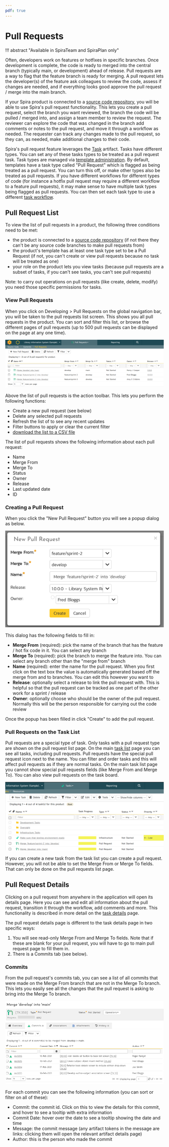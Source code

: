 ```yaml
---
pdf: true
---
```


# Pull Requests
!!! abstract "Available in SpiraTeam and SpiraPlan only"

Often, developers work on features or hotfixes in specific branches. Once development is complete, the code is ready to merged into the central branch (typically main, or development) ahead of release. Pull requests are a way to flag that the feature branch is ready for merging. A pull request lets the developer(s) of the feature ask colleagues to review the code, assess if changes are needed, and if everything looks good  approve the pull request / merge into the main branch.

If your Spira product is connected to a [source code repository](Source-Code.md), you will be able to use Spira's pull request functionality. This lets you create a pull request, select the branch you want reviewed, the branch the code will be pulled / merged into, and assign a team member to review the request. The reviewer can explore the code that was changed in the branch add comments or notes to the pull request, and move it through a workflow as needed. The requester can track any changes made to the pull request, so they can, as needed, make additional changes to their code.

Spira's pull request feature leverages the [Task](Task-Tracking.md) artifact. Tasks have different types. You can set any of these tasks types to be treated as a pull request task. Task types are managed via [template administration](../Spira-Administration-Guide/Template-Tasks.md/#types). By default, templates have a task type called "Pull Request" which is flagged as being treated as a pull request. You can turn this off, or make other types also be treated as pull requests. If you have different workflows for different types of code (for instance a hotfix pull request may require a different workflow to a feature pull requests), it may make sense to have multiple task types being flagged as pull requests. You can then set each task type to use a different [task workflow](../Spira-Administration-Guide/Template-Tasks.md/#task-workflows).

## Pull Request List
To view the list of pull requests in a product, the following three conditions need to be met:

- the product is connected to a [source code repository](Source-Code.md) (if not there they can't be any source code branches to make pull requests from)
- the product's template has at least one task type set to be a Pull Request (if not, you can't create or view pull requests because no task will be treated as one)
- your role on the product lets you view tasks (because pull requests are a subset of tasks, if you can't see tasks, you can't see pull requests)

Note: to carry out operations on pull requests (like create, delete, modify) you need those specific permissions for tasks.

### View Pull Requests
When you click on Developing \> Pull Requests on the global navigation bar, you will be taken to the pull requests list screen. This shows you all pull requests in the product. You can sort and filter this list, or browse the different pages of pull requests (up to 500 pull requests can be displayed on the page at any one time).

![List of pull requests](img/Pull_Requests_List.png)

Above the list of pull requests is the action toolbar. This lets you perform the following functions:

- Create a new pull request (see below)
- Delete any selected pull requests
- Refresh the list of to see any recent updates
- Filter buttons to apply or clear the current filter
- [download the list to a CSV file](Application-Wide.md/#download-as-csv)

The list of pull requests shows the following information about each pull request:

- Name
- Merge From
- Merge To
- Status
- Owner
- Release
- Last updated date
- ID

### Creating a Pull Request
When you click the "New Pull Request" button you will see a popup dialog as below.

![dialog for adding a new pull request](img/Pull_Requests_Add.png)

This dialog has the following fields to fill in:

- **Merge From** (required): pick the name of the branch that has the feature / hot fix code in it. You can select any branch
- **Merge To** (required): pick the branch to merge the feature into. You can select any branch other than the "merge from" branch
- **Name** (required): enter the name for the pull request. When you first click on the text box the value is automatically generated based off the merge from and to branches. You can edit this however you want to
- **Release**: optionally select a release to link the pull request with. This is helpful so that the pull request can be tracked as one part of the other work for a sprint / release
- **Owner**: optionally choose who should be the owner of the pull request. Normally this will be the person responsible for carrying out the code review

Once the popup has been filled in click "Create" to add the pull request.

### Pull Requests on the Task List
Pull requests are a special type of task. Only tasks with a pull request type are shown on the pull request list page. On the main [task list](Task-Tracking.md/#task-list) page you can see all tasks, including pull requests. Pull requests have the special pull request icon next to the name. You can filter and order tasks and this will affect pull requests as if they are normal tasks. On the main task list page you cannot show special pull requests fields (like Merge From and Merge To). You can also view pull requests on the task board.

![List of tasks with pull requests](img/Pull_Requests_TaskList.png)

If you can create a new task from the task list you can create a pull request. However, you will not be able to set the Merge From or Merge To fields. That can only be done on the pull requests list page. 

## Pull Request Details
Clicking on a pull request from anywhere in the application will open its details page. Here you can see and edit all information about the pull request, transition it through the workflow, add comments and more. This functionality is described in more detail on the [task details](Task-Tracking.md/#task-list) page.

The pull request details page is different to the task details page in two specific ways:

1. You will see read-only Merge From and Merge To fields. Note that if these are blank for your pull request, you will have to go to main pull request page to fill them in.
2. There is a Commits tab (see below).

### Commits
From the pull request's commits tab, you can see a list of all commits that were made on the Merge From branch that are not in the Merge To branch. This lets you easily see all the changes that the pull request is asking to bring into the Merge To branch.

![Pull Request commits tab](img/Pull_Requests_Commits.png)

For each commit you can see the following information (you can sort or filter on all of these):

- Commit: the commit id. Click on this to view the details for this commit, and hover to see a tooltip with extra information
- Commit Date: hover over the date to see a tooltip showing the date and time
- Message: the commit message (any artifact tokens in the message are links: clicking them will open the relevant artifact details page)
- Author: this is the person who made the commit